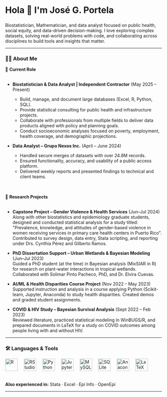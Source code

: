 <h1 align="left">Hola 👋 I'm José G. Portela</h1>

### 
Biostatistician, Mathematician, and data analyst focused on public health, social equity, and data-driven decision-making. I love exploring complex datasets, solving real-world problems with code, and collaborating across disciplines to build tools and insights that matter.

---

### 👨‍💻 About Me

<p align="left">

💼 <strong>Current Role</strong><br><br>

- **Biostatistician & Data Analyst | Independent Contractor** (May 2025 – Present)  
  - Build, manage, and document large databases (Excel, R, Python, SQL).  
  - Provide statistical consulting for public health and infrastructure projects.  
  - Collaborate with professionals from multiple fields to deliver data products aligned with policy and planning goals.  
  - Conduct socioeconomic analyses focused on poverty, employment, health coverage, and demographic projections.

- **Data Analyst – Grupo Nexos Inc.** (April – June 2024)  
  - Handled secure merges of datasets with over 24.8M records.  
  - Ensured functionality, accuracy, and usability of a public access platform.  
  - Delivered weekly reports and presented findings to technical and client teams.

<br><br>🔬 <strong>Research Projects</strong><br><br>

- **Capstone Project – Gender Violence & Health Services** (Jun–Jul 2024)  
  Along with other biostatistics and epidemiology graduate students, designed and conducted statistical analysis for a study titled: "Prevalence, knowledge, and attitudes of gender-based violence in women receiving services in primary care health centers in Puerto Rico". Contributed to survey design, data entry, Stata scripting, and reporting under Drs. Cynthia Pérez and Gilberto Ramos.

- **PhD Dissertation Support – Urban Wetlands & Bayesian Modeling** (Jun–Jul 2023)  
  Guided a PhD student (at the time) in Bayesian analysis (MixSIAR in R) for research on plant-water interactions in tropical wetlands. Collaborated with Solimar Pinto Pacheco, PhD, and Dr. Elvira Cuevas.

- **AI/ML & Health Disparities Course Project** (Nov 2022 – May 2023)  
  Supported instruction and analysis in a course applying Python (Scikit-learn, Jupyter, Anaconda) to study health disparities. Created demos and graded student assignments.

- **COVID & HIV Study – Bayesian Survival Analysis** (Sept 2022 – Feb 2023)  
  Reviewed literature, practiced statistical modeling in WinBUGS/R, and prepared documents in LaTeX for a study on COVID outcomes among people living with and without HIV.

</p>

---

### 🛠 Languages & Tools

<div align="left">
  <img src="https://cdn.jsdelivr.net/gh/devicons/devicon/icons/r/r-original.svg" height="40" alt="R" />
  <img width="12" />
  <img src="https://cdn.jsdelivr.net/gh/devicons/devicon/icons/rstudio/rstudio-original.svg" height="40" alt="RStudio" />
  <img width="12" />
  <img src="https://cdn.jsdelivr.net/gh/devicons/devicon/icons/python/python-original.svg" height="40" alt="Python" />
  <img width="12" />
  <img src="https://cdn.jsdelivr.net/gh/devicons/devicon/icons/jupyter/jupyter-original.svg" height="40" alt="Jupyter" />
  <img width="12" />
  <img src="https://cdn.jsdelivr.net/gh/devicons/devicon/icons/mysql/mysql-original.svg" height="40" alt="MySQL" />
  <img width="12" />
  <img src="https://cdn.jsdelivr.net/gh/devicons/devicon/icons/sqlite/sqlite-original.svg" height="40" alt="SQLite" />
  <img width="12" />
  <img src="https://cdn.jsdelivr.net/gh/devicons/devicon/icons/anaconda/anaconda-original.svg" height="40" alt="Anaconda" />
  <img width="12" />
  <img src="https://cdn.jsdelivr.net/gh/devicons/devicon/icons/latex/latex-original.svg" height="40" alt="LaTeX" />
</div>

<br/>

**Also experienced in:** Stata · Excel · Epi Info · OpenEpi 

---
<!--
**portela824/portela824** is a ✨ _special_ ✨ repository because its `README.md` (this file) appears on your GitHub profile.

Things I’m currently working on:
- Health data integration platforms
- Automating quarterly indicator reports
- Reproducible research templates (R + Python)
-->
